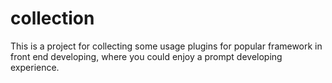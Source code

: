 # collection

This is a project for collecting some usage plugins for popular framework in front end developing, where you could enjoy a prompt developing experience.
